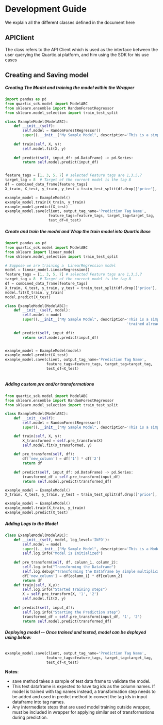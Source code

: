 # Development Guide

We explain all the different classes defined in the document here

## APIClient

The class refers to the API Client which is used as the interface between the user querying
the Quartic.ai platform, and him using the SDK for his use cases


## Creating and Saving model

##### Creating The Model and training the model within the Wrapper

```python
import pandas as pd
from quartic_sdk.model import ModelABC
from sklearn.ensemble import RandomForestRegressor
from sklearn.model_selection import train_test_split

class ExampleModel(ModelABC):
    def __init__(self):
        self.model = RandomForestRegressor()
        super().__init__("My Sample Model", description='This is a simple model where model within the Quartic Wrapper') 
                         
    def train(self, X, y):
        self.model.fit(X, y)
    
    def predict(self, input_df: pd.DataFrame) -> pd.Series:
        return self.model.predict(input_df)


feature_tags = [1, 3, 5, 7] # selected Feature tags are 1,3,5,7
target_tag = 8  # Target of the current model is the tag 8
df = combined_data_frame[feature_tags]
X_train, X_test, y_train, y_test = train_test_split(df.drop(["price"], axis=1), df[["price"]].values.ravel(), random_state=42)

example_model = ExampleModel()
example_model.train(X_train, y_train)
example_model.predict(X_test)
example_model.save(client, output_tag_name='Prediction Tag Name',
                    feature_tags=feature_tags, target_tag=target_tag,
                    test_df=X_test)
```


##### Create and train the model and Wrap the train model into Quartic Base

```python
import pandas as pd
from quartic_sdk.model import ModelABC
from sklearn import linear_model
from sklearn.model_selection import train_test_split

# Suppose we are training a  LinearRegression model
model = linear_model.LinearRegression() 
feature_tags = [1, 3, 5, 7] # selected Feature tags are 1,3,5,7
target_tag = 8  # Target of the current model is the tag 8
df = combined_data_frame[feature_tags]
X_train, X_test, y_train, y_test = train_test_split(df.drop(["price"], axis=1), df[["price"]].values.ravel(), random_state=42)
model.fit(X_train, y_train)
model.predict(X_test)

class ExampleModel(ModelABC):
    def __init__(self, model):
        self.model = model
        super().__init__("My Sample Model", description='This is a simple model where model is created,' +
                                                        'trained already and Simply wrapped into Quartic Base')
        
    def predict(self, input_df):
        return self.model.predict(input_df)


example_model = ExampleModel(model)
example_model.predict(X_test)
example_model.save(client, output_tag_name='Prediction Tag Name',
                   feature_tags=feature_tags, target_tag=target_tag,
                   test_df=X_test)
    


```

##### Adding custom pre and/or transformations

```python
from quartic_sdk.model import ModelABC
from sklearn.ensemble import RandomForestRegressor
from sklearn.model_selection import train_test_split

class ExampleModel(ModelABC):
    def __init__(self):
        self.model = RandomForestRegressor()
        super().__init__("My Sample Model", description='This is a simple model where model within the Quartic Wrapper')

    def train(self, X, y):
        X_transformed = self.pre_transform(X)
        self.model.fit(X_transformed, y)
        
    def pre_transform(self, df):
        df['new_column'] = df['1'] * df['2']
        return df
        
    def predict(self, input_df: pd.DataFrame) -> pd.Series:
        transformed_df = self.pre_transform(input_df)
        return self.model.predict(transformed_df)

example_model = ExampleModel()
X_train, X_test, y_train, y_test = train_test_split(df.drop(["price"], axis=1), df[["price"]].values.ravel(), random_state=42)

example_model = ExampleModel()
example_model.train(X_train, y_train)
example_model.predict(X_test)


```

##### Adding Logs to the Model
```python
class ExampleModel(ModelABC):
    def __init__(self, model, log_level='INFO'):
        self.model = model
        super().__init__("My Sample Model", description='This is a Model logging example', log_level)
        self.log.info("Model is Initialized")
    
    def pre_transform(self, df, column_1, column_2):
        self.log.info("Transforming the Dataframe")
        self.log.debug("Transforming the Dataframe by simple multiplication")
        df['new_column'] = df[column_1] * df[column_2]
        return df    
    def train(self, X,y):
        self.log.info("Started Training steps")
        X = self.pre_transform(X, '1', '2')
        self.model.fit(X, y)
    
    def predict(self, input_df):
        self.log.info("Starting the Prediction step")
        transformed_df = self.pre_transform(input_df, '1', '2')
        return self.model.predict(transformed_df)
```


##### Deploying model -- Once trained and tested, model can be deployed using below:
```python

example_model.save(client, output_tag_name='Prediction Tag Name',
                   feature_tags=feature_tags, target_tag=target_tag,
                   test_df=X_test)
```
**Notes**:
- save method takes a sample of test data frame to validate the model.
- This test dataframe is expected to have tag ids as the column names. If model is trained with tag names instead, a transformation step needs to be added and used in predict method to convert the tag ids in input dataframe into tag names.
- Any intermediate steps that are used model training outside wrapper, must be included in wrapper for applying similar set of transformations during prediction.  
